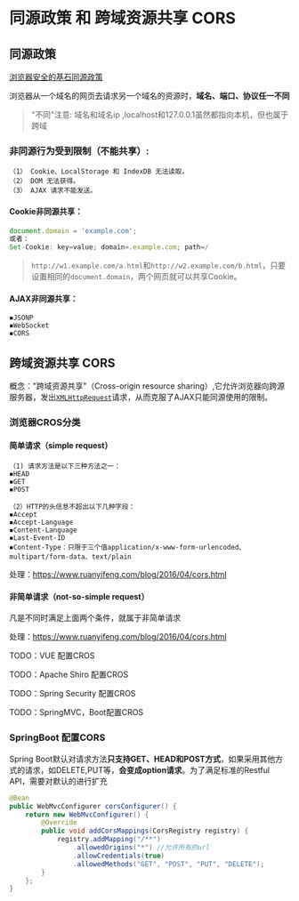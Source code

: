 # 同源政策 和 跨域资源共享 CORS

## 同源政策

[浏览器安全的基石同源政策](https://www.ruanyifeng.com/blog/2016/04/same-origin-policy.html)

浏览器从一个域名的网页去请求另一个域名的资源时，**域名、端口、协议任一不同**

> "不同"注意:  域名和域名ip ,localhost和127.0.0.1虽然都指向本机，但也属于跨域

### 非同源行为受到限制（不能共享）:

```
（1） Cookie、LocalStorage 和 IndexDB 无法读取。
（2） DOM 无法获得。
（3） AJAX 请求不能发送。
```

#### Cookie非同源共享：

```javascript
document.domain = 'example.com';
或者：
Set-Cookie: key=value; domain=.example.com; path=/
```

> `http://w1.example.com/a.html`和`http://w2.example.com/b.html`，只要设置相同的`document.domain`，两个网页就可以共享Cookie。

#### AJAX非同源共享：

```
◾JSONP
◾WebSocket
◾CORS
```

## 跨域资源共享 CORS

概念："跨域资源共享"（Cross-origin resource sharing）,它允许浏览器向跨源服务器，发出[`XMLHttpRequest`](https://www.ruanyifeng.com/blog/2012/09/xmlhttprequest_level_2.html)请求，从而克服了AJAX只能同源使用的限制。

### 浏览器CROS分类

#### 简单请求（simple request）

```
（1) 请求方法是以下三种方法之一：
◾HEAD
◾GET
◾POST

（2）HTTP的头信息不超出以下几种字段：
◾Accept
◾Accept-Language
◾Content-Language
◾Last-Event-ID
◾Content-Type：只限于三个值application/x-www-form-urlencoded、multipart/form-data、text/plain
```

处理：https://www.ruanyifeng.com/blog/2016/04/cors.html

#### 非简单请求（not-so-simple request）

凡是不同时满足上面两个条件，就属于非简单请求

处理：https://www.ruanyifeng.com/blog/2016/04/cors.html

TODO：VUE 配置CROS

TODO：Apache Shiro 配置CROS

TODO：Spring Security 配置CROS

TODO：SpringMVC，Boot配置CROS

### SpringBoot 配置CORS

Spring Boot默认对请求方法**只支持GET、HEAD和POST方式**，如果采用其他方式的请求，如DELETE,PUT等，**会变成option请求**。为了满足标准的Restful API，需要对默认的进行扩充

```java
@Bean
public WebMvcConfigurer corsConfigurer() {
    return new WebMvcConfigurer() {
        @Override
        public void addCorsMappings(CorsRegistry registry) {
            registry.addMapping("/**")
                .allowedOrigins("*") //允许所有的url
                .allowCredentials(true)
                .allowedMethods("GET", "POST", "PUT", "DELETE");
        }
    };
}
```

